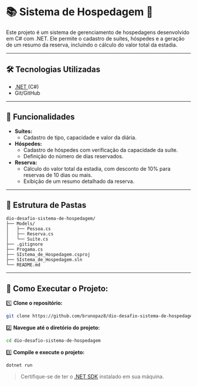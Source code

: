 # 📚 Sistema de Hospedagem 🏨

Este projeto é um sistema de gerenciamento de hospedagens desenvolvido em C# com .NET. Ele permite o cadastro de suítes, hóspedes e a geração de um resumo da reserva, incluindo o cálculo do valor total da estadia.

---

## 🛠️ Tecnologias Utilizadas
* [.NET ](https://dotnet.microsoft.com/en-us/download/dotnet/6.0) (C#)
* Git/GitHub

---

## 🔧 Funcionalidades
* **Suítes:**
  - Cadastro de tipo, capacidade e valor da diária.
* **Hóspedes:**
  - Cadastro de hóspedes com verificação da capacidade da suíte.
  - Definição do número de dias reservados.
* **Reserva:**
  - Cálculo do valor total da estadia, com desconto de 10% para reservas de 10 dias ou mais.
  - Exibição de um resumo detalhado da reserva.

---

## 📂 Estrutura de Pastas

```
dio-desafio-sistema-de-hospedagem/
├── Models/
│   ├── Pessoa.cs
│   ├── Reserva.cs
│   └── Suite.cs
├── .gitignore
├── Progama.cs
├── SIstema_de_Hospedagem.csproj
├── SIstema_de_Hospedagem.sln
└── README.md
```

---

## 🚀 Como Executar o Projeto:

1️⃣ **Clone o repositório:**

   ```bash
   git clone https://github.com/brunopaz8/dio-desafio-sistema-de-hospedagem
   ```

2️⃣ **Navegue até o diretório do projeto:**

   ```bash
   cd dio-desafio-sistema-de-hospedagem
   ```

3️⃣ **Compile e execute o projeto:**

   ```bash
   dotnet run
   ```

   > Certifique-se de ter o [.NET SDK](https://dotnet.microsoft.com/download) instalado em sua máquina.
